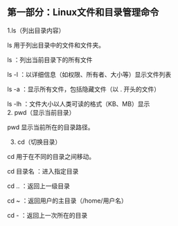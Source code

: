 ## 第一部分：Linux文件和目录管理命令  
1.ls（列出目录内容）

ls 用于列出目录中的文件和文件夹。

ls ：列出当前目录下的所有文件

ls -l ：以详细信息（如权限、所有者、大小等）显示文件列表

ls -a ：显示所有文件，包括隐藏文件（以 . 开头的文件）

ls -lh ：文件大小以人类可读的格式（KB、MB）显示  
2. pwd（显示当前目录）

pwd 显示当前所在的目录路径。

3. cd（切换目录）

cd 用于在不同的目录之间移动。

cd 目录名 ：进入指定目录

cd .. ：返回上一级目录

cd ~ ：返回用户的主目录（/home/用户名）

cd - ：返回上一次所在的目录
